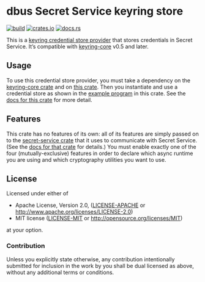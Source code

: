 # dbus Secret Service keyring store

[![build](https://github.com/open-source-cooperative/dbus-secret-service-keyring-store/actions/workflows/ci.yaml/badge.svg)](https://github.com/open-source-cooperative/dbus-secret-service-keyring-store/actions) [![crates.io](https://img.shields.io/crates/v/dbus-secret-service-keyring-store.svg?style=flat-square)](https://crates.io/crates/dbus-secret-service-keyring-store) [![docs.rs](https://docs.rs/dbus-secret-service-keyring-store/badge.svg)](https://docs.rs/dbus-secret-service-keyring-store)

This is a [keyring credential store provider](https://github.com/open-source-cooperative/keyring-rs/wiki/Keyring) that stores credentials in Secret Service. It’s compatible with [keyring-core](https://crates.io/crates/keyring-core) v0.5 and later.

## Usage

To use this credential store provider, you must take a dependency on the [keyring-core crate](https://crates.io/crates/keyring-core) and on [this crate](https://crates.io/crates/dbus-secret-service-keyring-store). Then you instantiate and use a credential store as shown in the [example program](https://github.com/open-source-cooperative/dbus-secret-service-keyring-store/blob/main/examples/example.rs) in this crate. See the [docs for this crate](https://docs.rs/docs/dbus-secret-service-keyring-store) for more detail.

## Features

This crate has no features of its own: all of its features are simply passed on to the [secret-service crate](https://crates.io/crates/secret-service) that it uses to communicate with Secret Service. (See the [docs for that crate](https://docs.rs/docs/dbus-secret-service) for details.) You must enable exactly one of the four (mutually-exclusive) features in order to declare which async runtime you are using and which cryptography utilities you want to use.

## License

Licensed under either of

* Apache License, Version 2.0, ([LICENSE-APACHE](LICENSE-APACHE) or http://www.apache.org/licenses/LICENSE-2.0)
* MIT license ([LICENSE-MIT](LICENSE-MIT) or http://opensource.org/licenses/MIT)

at your option.

### Contribution

Unless you explicitly state otherwise, any contribution intentionally submitted for inclusion in the work by you shall be dual licensed as above, without any additional terms or conditions.
